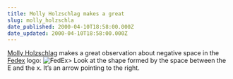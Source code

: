 ```yaml
---
title: Molly Holzschlag makes a great
slug: molly_holzschla
date_published: 2000-04-10T18:58:00.000Z
date_updated: 2000-04-10T18:58:00.000Z
---
```


[Molly Holzschlag](http://webreview.com/pub/2000/04/07/feature/index.html) makes a great observation about negative space in the [Fedex](http://www.fedex.com) logo:
![](images/fedexlogo.gif "FedEx")> Look at the shape formed by the space between the E and the x. It’s an arrow pointing to the right.
